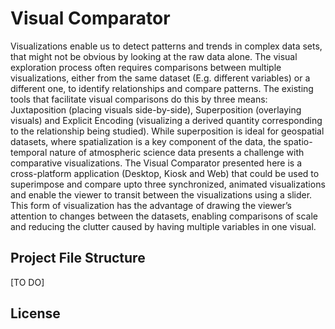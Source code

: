 # Visual Comparator

Visualizations enable us to detect patterns and trends in complex data sets, that might not be obvious by looking at the raw data alone. The visual exploration process often requires comparisons between multiple visualizations, either from the same dataset (E.g. different variables) or a different one, to identify relationships and compare patterns. The existing tools that facilitate visual comparisons do this by three means: Juxtaposition (placing visuals side-by-side), Superposition (overlaying visuals) and Explicit Encoding (visualizing a derived quantity corresponding to the relationship being studied). While superposition is ideal for geospatial datasets, where spatialization is a key component of the data, the spatio-temporal nature of atmospheric science data presents a challenge with comparative visualizations. The Visual Comparator presented here is a cross-platform application (Desktop, Kiosk and Web) that could be used to superimpose and compare upto three synchronized, animated visualizations and enable the viewer to transit between the visualizations using a slider. This form of visualization has the advantage of drawing the viewer’s attention to changes between the datasets, enabling comparisons of scale and reducing the clutter caused by having multiple variables in one visual.

## Project File Structure

[TO DO]

## License


